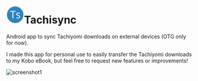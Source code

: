 # ![app-icon](https://github.com/axiel7/Tachisync/blob/master/app/src/main/res/mipmap-mdpi/ic_launcher_round.png)Tachisync
Android app to sync Tachiyomi downloads on external devices (OTG only for now).

I made this app for personal use to easily transfer the Tachiyomi downloads to my Kobo eBook, but feel free to request new features or improvements!

<img src="https://axiel7.github.io/tachisync/screenshot1.png" alt="screenshot1" height="500px">
